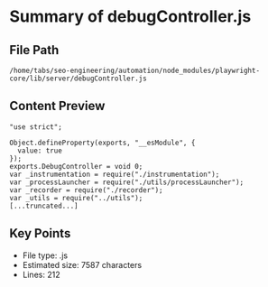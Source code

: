 # Summary of debugController.js
  
## File Path
`/home/tabs/seo-engineering/automation/node_modules/playwright-core/lib/server/debugController.js`

## Content Preview
```
"use strict";

Object.defineProperty(exports, "__esModule", {
  value: true
});
exports.DebugController = void 0;
var _instrumentation = require("./instrumentation");
var _processLauncher = require("./utils/processLauncher");
var _recorder = require("./recorder");
var _utils = require("../utils");
[...truncated...]
```

## Key Points
- File type: .js
- Estimated size: 7587 characters
- Lines: 212
